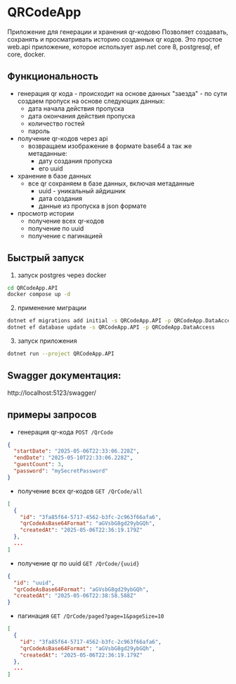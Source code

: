 # QRCodeApp


Приложение для генерации и хранения qr-кодовю Позволяет создавать, сохранять и просматривать историю созданных qr кодов. Это простое web.api приложение, которое использует asp.net core 8, postgresql, ef core, docker.

## Функциональность
- генерация qr кода - происходит на основе данных "заезда" - по сути создаем пропуск на основе следующих данных:
	- дата начала действия пропуска
	- дата окончания действия пропуска
	- количество гостей
	- пароль
- получение qr-кодов через api 
	- возвращаем изображение в формате base64 а так же метаданные:
		- дату создания пропуска
		- его uuid
- хранение в базе данных
	- все qr сохраняем в базе данных, включая метаданные
		- uuid - уникальный айдишник
		- дата создания
		- данные из пропуска в json формате
- просмотр истории
	- получение всех qr-кодов
	- получение по uuid 
	- получение с пагинацией

## Быстрый запуск
1. запуск postgres через docker
```bash
cd QRCodeApp.API
docker compose up -d
```

2. применение миграции
```bash
dotnet ef migrations add initial -s QRCodeApp.API -p QRCodeApp.DataAccess
dotnet ef database update -s QRCodeApp.API -p QRCodeApp.DataAccess
```

3. запуск приложения
```bash
dotnet run --project QRCodeApp.API
```

## Swagger документация:
http://localhost:5123/swagger/

## примеры запросов

- генерация qr-кода `POST /QrCode`
```json
{
  "startDate": "2025-05-06T22:33:06.228Z",
  "endDate": "2025-05-10T22:33:06.228Z",
  "guestCount": 3,
  "password": "mySecretPassword"
}
```

- получение всех qr-кодов `GET /QrCode/all`
```json
[
  {
    "id": "3fa85f64-5717-4562-b3fc-2c963f66afa6",
    "qrCodeAsBase64Format": "aGVsbG8gd29ybGQh",
    "createdAt": "2025-05-06T22:36:19.179Z"
  },
  ...
]
```

- получение qr по uuid `GET /QrCode/{uuid}`
```json
{
  "id": "uuid",
  "qrCodeAsBase64Format": "aGVsbG8gd29ybGQh",
  "createdAt": "2025-05-06T22:38:58.588Z"
}
```

- пагинация `GET /QrCode/paged?page=1&pageSize=10`
```json
[
  {
    "id": "3fa85f64-5717-4562-b3fc-2c963f66afa6",
    "qrCodeAsBase64Format": "aGVsbG8gd29ybGQh",
    "createdAt": "2025-05-06T22:36:19.179Z"
  },
  ...
]
```
